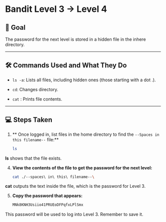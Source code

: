
# Bandit Level 3 → Level 4

## 🎯 Goal
The password for the next level is stored in a hidden file in the inhere directory.


---

## 🛠️ Commands Used and What They Do

- `ls -a`: Lists all files, including hidden ones (those starting with a dot .).

- `cd`: Changes directory.

- `cat` : Prints file contents.



---

## 💻 Steps Taken

1. ** Once logged in, list files in the home directory to find the `--Spaces in this filename--` file:**
     ```bash
   ls
**ls** shows that the file  exists.
     
4. **View the contents of the file to get the password for the next level:**
   ```bash
   cat ./--spaces\ in\ this\ filename--\
   
**cat** outputs the text inside the file, which is the password for Level 3.  

5. **Copy the password that appears:**
   ```bash
   MNk8KNH3Usiio41PRUEoDFPqfxLPlSmx

This password will be used to log into Level 3. Remember to save it.


